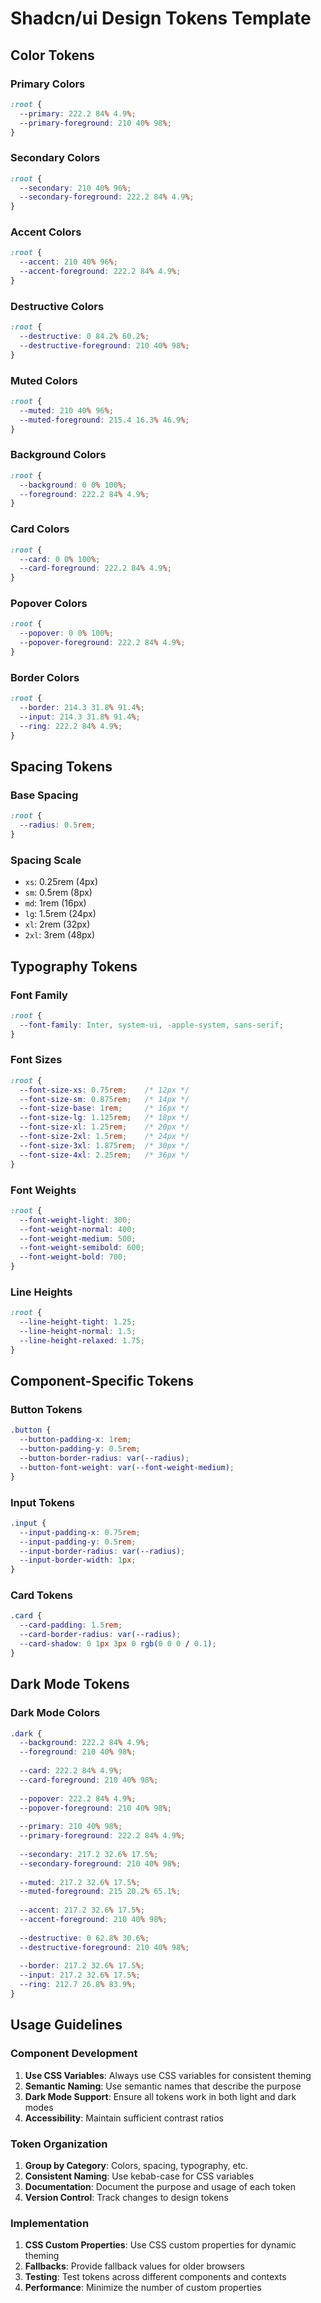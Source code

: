 # Shadcn/ui Design Tokens Template

## Color Tokens

### Primary Colors
```css
:root {
  --primary: 222.2 84% 4.9%;
  --primary-foreground: 210 40% 98%;
}
```

### Secondary Colors
```css
:root {
  --secondary: 210 40% 96%;
  --secondary-foreground: 222.2 84% 4.9%;
}
```

### Accent Colors
```css
:root {
  --accent: 210 40% 96%;
  --accent-foreground: 222.2 84% 4.9%;
}
```

### Destructive Colors
```css
:root {
  --destructive: 0 84.2% 60.2%;
  --destructive-foreground: 210 40% 98%;
}
```

### Muted Colors
```css
:root {
  --muted: 210 40% 96%;
  --muted-foreground: 215.4 16.3% 46.9%;
}
```

### Background Colors
```css
:root {
  --background: 0 0% 100%;
  --foreground: 222.2 84% 4.9%;
}
```

### Card Colors
```css
:root {
  --card: 0 0% 100%;
  --card-foreground: 222.2 84% 4.9%;
}
```

### Popover Colors
```css
:root {
  --popover: 0 0% 100%;
  --popover-foreground: 222.2 84% 4.9%;
}
```

### Border Colors
```css
:root {
  --border: 214.3 31.8% 91.4%;
  --input: 214.3 31.8% 91.4%;
  --ring: 222.2 84% 4.9%;
}
```

## Spacing Tokens

### Base Spacing
```css
:root {
  --radius: 0.5rem;
}
```

### Spacing Scale
- `xs`: 0.25rem (4px)
- `sm`: 0.5rem (8px)
- `md`: 1rem (16px)
- `lg`: 1.5rem (24px)
- `xl`: 2rem (32px)
- `2xl`: 3rem (48px)

## Typography Tokens

### Font Family
```css
:root {
  --font-family: Inter, system-ui, -apple-system, sans-serif;
}
```

### Font Sizes
```css
:root {
  --font-size-xs: 0.75rem;    /* 12px */
  --font-size-sm: 0.875rem;   /* 14px */
  --font-size-base: 1rem;     /* 16px */
  --font-size-lg: 1.125rem;   /* 18px */
  --font-size-xl: 1.25rem;    /* 20px */
  --font-size-2xl: 1.5rem;    /* 24px */
  --font-size-3xl: 1.875rem;  /* 30px */
  --font-size-4xl: 2.25rem;   /* 36px */
}
```

### Font Weights
```css
:root {
  --font-weight-light: 300;
  --font-weight-normal: 400;
  --font-weight-medium: 500;
  --font-weight-semibold: 600;
  --font-weight-bold: 700;
}
```

### Line Heights
```css
:root {
  --line-height-tight: 1.25;
  --line-height-normal: 1.5;
  --line-height-relaxed: 1.75;
}
```

## Component-Specific Tokens

### Button Tokens
```css
.button {
  --button-padding-x: 1rem;
  --button-padding-y: 0.5rem;
  --button-border-radius: var(--radius);
  --button-font-weight: var(--font-weight-medium);
}
```

### Input Tokens
```css
.input {
  --input-padding-x: 0.75rem;
  --input-padding-y: 0.5rem;
  --input-border-radius: var(--radius);
  --input-border-width: 1px;
}
```

### Card Tokens
```css
.card {
  --card-padding: 1.5rem;
  --card-border-radius: var(--radius);
  --card-shadow: 0 1px 3px 0 rgb(0 0 0 / 0.1);
}
```

## Dark Mode Tokens

### Dark Mode Colors
```css
.dark {
  --background: 222.2 84% 4.9%;
  --foreground: 210 40% 98%;
  
  --card: 222.2 84% 4.9%;
  --card-foreground: 210 40% 98%;
  
  --popover: 222.2 84% 4.9%;
  --popover-foreground: 210 40% 98%;
  
  --primary: 210 40% 98%;
  --primary-foreground: 222.2 84% 4.9%;
  
  --secondary: 217.2 32.6% 17.5%;
  --secondary-foreground: 210 40% 98%;
  
  --muted: 217.2 32.6% 17.5%;
  --muted-foreground: 215 20.2% 65.1%;
  
  --accent: 217.2 32.6% 17.5%;
  --accent-foreground: 210 40% 98%;
  
  --destructive: 0 62.8% 30.6%;
  --destructive-foreground: 210 40% 98%;
  
  --border: 217.2 32.6% 17.5%;
  --input: 217.2 32.6% 17.5%;
  --ring: 212.7 26.8% 83.9%;
}
```

## Usage Guidelines

### Component Development
1. **Use CSS Variables**: Always use CSS variables for consistent theming
2. **Semantic Naming**: Use semantic names that describe the purpose
3. **Dark Mode Support**: Ensure all tokens work in both light and dark modes
4. **Accessibility**: Maintain sufficient contrast ratios

### Token Organization
1. **Group by Category**: Colors, spacing, typography, etc.
2. **Consistent Naming**: Use kebab-case for CSS variables
3. **Documentation**: Document the purpose and usage of each token
4. **Version Control**: Track changes to design tokens

### Implementation
1. **CSS Custom Properties**: Use CSS custom properties for dynamic theming
2. **Fallbacks**: Provide fallback values for older browsers
3. **Testing**: Test tokens across different components and contexts
4. **Performance**: Minimize the number of custom properties 